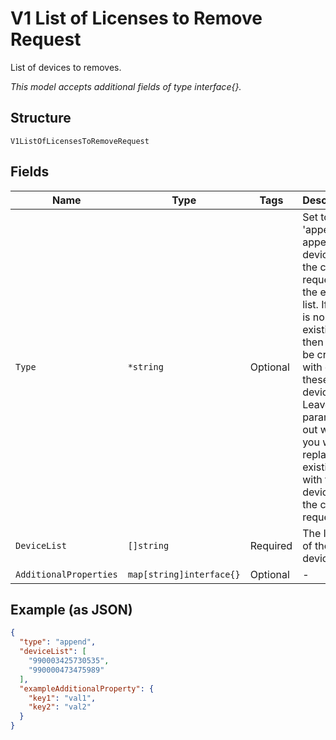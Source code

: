 
# V1 List of Licenses to Remove Request

List of devices to removes.

*This model accepts additional fields of type interface{}.*

## Structure

`V1ListOfLicensesToRemoveRequest`

## Fields

| Name | Type | Tags | Description |
|  --- | --- | --- | --- |
| `Type` | `*string` | Optional | Set to 'append' to append the devices in the current request to the existing list. If there is no existing list then it will be created with only these devices. Leave this parameter out when you want to replace the existing list with the devices in the current request. |
| `DeviceList` | `[]string` | Required | The IMEIs of the devices. |
| `AdditionalProperties` | `map[string]interface{}` | Optional | - |

## Example (as JSON)

```json
{
  "type": "append",
  "deviceList": [
    "990003425730535",
    "990000473475989"
  ],
  "exampleAdditionalProperty": {
    "key1": "val1",
    "key2": "val2"
  }
}
```

